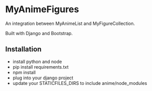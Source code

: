 MyAnimeFigures
====

An integration between MyAnimeList and MyFigureCollection.

Built with Django and Bootstrap.

Installation
----

- install python and node
- pip install requirements.txt
- npm install
- plug into your django project
- update your STATICFILES_DIRS to include anime/node_modules
